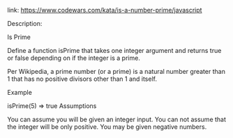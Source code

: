 link: https://www.codewars.com/kata/is-a-number-prime/javascript

Description:

Is Prime

Define a function isPrime that takes one integer argument and returns true or false depending on if the integer is a prime.

Per Wikipedia, a prime number (or a prime) is a natural number greater than 1 that has no positive divisors other than 1 and itself.

Example

isPrime(5)
=> true
Assumptions

You can assume you will be given an integer input.
You can not assume that the integer will be only positive. You may be given negative numbers.
